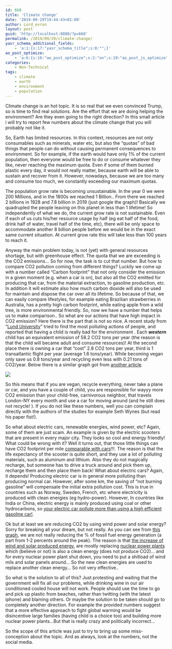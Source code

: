 ```yaml
---
id: 668
title: 'Climate change'
date: '2019-09-29T19:44:43+01:00'
author: Lord_evron
layout: post
guid: 'http://localhost:8080/?p=668'
permalink: /2019/09/29/climate-change/
yasr_schema_additional_fields:
    - 'a:1:{s:17:"yasr_schema_title";s:0:"";}'
ao_post_optimize:
    - 'a:6:{s:16:"ao_post_optimize";s:2:"on";s:19:"ao_post_js_optimize";s:2:"on";s:20:"ao_post_css_optimize";s:2:"on";s:12:"ao_post_ccss";s:2:"on";s:16:"ao_post_lazyload";s:2:"on";s:15:"ao_post_preload";s:0:"";}'
categories:
    - Non-Technical
tags:
    - climate
    - earth
    - environment
    - population
---
```


Climate change is an hot topic. It is so real that we even convinced Trump, so is time to find real solutions. Are the effort that we are doing helping the environment? Are they even going to the right direction? In this small article i will try to report few numbers about the climate change that you will probably not like it.

So, Earth has limited resources. In this context, resources are not only consumables such as minerals, water etc, but also the “quotas” of bad things that people can do without causing permanent consequences to environment. So for example, if the earth would have only 1% of the current population, then everyone would be free to do or consume whatever they like, never reaching the maximum quota. Even if some of them burned plastic every day, it would not really matter, because earth will be able to sustain and recover from it. However, nowadays, because we are too many and consume too much, we constantly exceeding our maximum quotas.

The population grow rate is becoming unsustainable. In the year 0 we were 200 Millions, and in the 1800s we reached 1 Billion.. From there we reached 2 billions in 1928 and 7.8 billion in 2019 (just google the graph)! Basically we quadrupled the people leaving on this planet in less than 1 lifetime! So independently of what we do, the current grow rate is not sustainable. Even if each of us cuts his/her resource usage by half (eg eat half of the food, drink half of water, travel half of the time, etc), there will be only space to accommodate another 8 billion people before we would be in the exact same current situation. At current grow rate this will take less than 100 years to reach it.

Anyway the main problem today, is not (yet) with general resources shortage, but with greenhouse effect. The quota that we are exceeding is the CO2 emissions… So for now, the task is to cut that number. But how to compare CO2 pollution coming from different things? Luckily we come up with a number called “Carbon footprint” that not only consider the emission in a given moment (e.g. when a car is on), but also all the CO2 emitted for producing that car, from the material extraction, to gasoline production, etc. In addition it will estimate also how much carbon dioxide will also be used for maintain and dispose the car over all its lifetime. So because of that, we can easily compare lifestyles, for example eating Brazilian strawberries in Australia, has a pretty high carbon footprint, while eating apple from a wild tree, is more environmental friendly. So, now we have a number that helps us to make comparison.. So what are our actions that have high impact in CO2 emission? Here there is the part that is not so nice. A recent study from “[Lund University](https://www.independent.co.uk/environment/children-carbon-footprint-climate-change-damage-having-kids-research-a7837961.html)” tried to find the most polluting actions of people, and reported that having a child is really bad for the environment . Each ***western*** child has an equivalent emission of 58.2 CO2 tons per year (the reason is that the child will became adult and consume resources)! At the second place there is owning a car that “cost” 2.8 CO2 tons per year, third is 1 transatlantic flight per year (average 1.6 tons/year). While becoming vegan only save us 0.8 tons/year and recycling even less with 0.21 tons of CO2/year. Below there is a similar graph got from [another article](https://www.sciencemag.org/news/2017/07/best-way-reduce-your-carbon-footprint-one-government-isn-t-telling-you-about).

![](http://localhost:8080/wp-content/uploads/2022/06/climate-change-300x206.png)

So this means that if you are vegan, recycle everything, never take a plane or car, and you have a couple of child, you are responsible for wayyy more CO2 emission than your child-free, carnivorous neighbor, that travels London-NY every month and use a car for moving around (and he still does not recycle! ). If you do not like these numbers, well you can complain directly with the authors of the studies for example Seth Wynes (but read his paper fist!).

So what about electric cars, renewable energies, wind power, etc? Again, some of them are just scam. An example is given by the electric scooters that are present in every major city. They looks so cool and energy friendly! What could be wrong with it? Well it turns out, that those little things can have CO2 footprint per mile [comparable with cars](https://www.theverge.com/2019/8/2/20751610/scooters-electric-dockless-carbon-emissions-study-life-cycle-analysis)!!!. The reason is that the life expectancy of the scooter is quite short, and they use a lot of polluting materials, such as aluminum and lithium. Also they do not magically recharge, but someone has to drive a truck around and pick them up, recharge them and then place them back! What about electric cars? Again, it depends! Producing electric car is in general more polluting than producing normal car. However, after some km, the saving of “not burning gasoline” will compensate the initial extra pollution cost. This is true in countries such as Norway, Sweden, French, etc where electricity is produced with clean energies (eg hydro-power). However, In countries like India or China, electric energy is mainly produced using coal or other hydrocarbons, so [your electric car pollute more than using a high efficient gasoline car!](http://shrinkthatfootprint.com/electric-cars-green).

Ok but at least we are reducing CO2 by using wind power and solar energy? Sorry for breaking all your dream, but not really. As you can see from [this graph](https://data.worldbank.org/indicator/EG.ELC.FOSL.ZS), we are not really reducing the % of fossil fuel energy generation (a part from 1-2 percents around the peak). The reason is that [the increase of wind and solar produced energy](https://data.worldbank.org/indicator/EG.ELC.RNWX.ZS), are mostly replacing [nuclear power plants](https://data.worldbank.org/indicator/EG.ELC.NUCL.ZS) which (believe or not) is also a clean energy (does not produce CO2)… and for every nuclear power plant shut down, you need to put a shitload of wind mils and solar panels around… So the new clean energies are used to replace another clean energy… So not very effective..

So what is the solution to all of this? Just protesting and waiting that the government will fix all our problems, while drinking wine in our air conditioned cooled house will not work. People should use the time to go and pick up plastic from beaches, rather than twitting (with the latest iphone) and blaming others. Or maybe the solution to be taken should go to completely another direction. For example the provided numbers suggest that a more effective approach to fight global warming would be disincentive large families (having child is a choice too) and building more nuclear power plants…But that is really crazy and politically incorrect…

So the scope of this article was just to try to bring up some miss-conception about the topic. And as always, look at the numbers, not the social media.